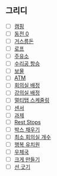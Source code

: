 ## 그리디
- [ ] [캠핑](https://www.acmicpc.net/problem/4796)
- [ ] [동전 0](https://www.acmicpc.net/problem/11047)
- [ ] [거스름돈](https://www.acmicpc.net/problem/14916)
- [ ] [로프](https://www.acmicpc.net/problem/2217)
- [ ] [주유소](https://www.acmicpc.net/problem/13305)
- [ ] [수리공 항승](https://www.acmicpc.net/problem/1449)
- [ ] [보물](https://www.acmicpc.net/problem/1026)
- [ ] [ATM](https://www.acmicpc.net/problem/11399)
- [ ] [회의실 배정](https://www.acmicpc.net/problem/1931)
- [ ] [강의실 배정](https://www.acmicpc.net/problem/11000)
- [ ] [멀티탭 스케줄링](https://www.acmicpc.net/problem/1700)
- [ ] [센서](https://www.acmicpc.net/problem/2212)
- [ ] [과제](https://www.acmicpc.net/problem/13904)
- [ ] [Rest Stops](https://www.acmicpc.net/problem/15748)
- [ ] [박스 채우기](https://www.acmicpc.net/problem/1493)
- [ ] [최소 회의실 개수](https://www.acmicpc.net/problem/19598)
- [ ] [행복 유치원](https://www.acmicpc.net/problem/13164)
- [ ] [우체국](https://www.acmicpc.net/problem/2141)
- [ ] [크게 만들기](https://www.acmicpc.net/problem/2812)
- [ ] [선 긋기](https://www.acmicpc.net/problem/2170)
